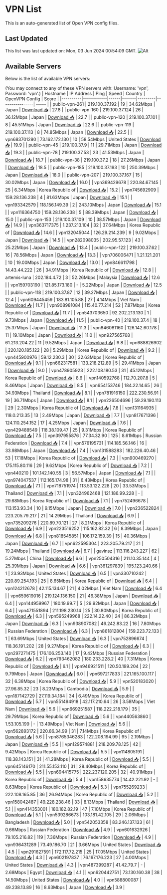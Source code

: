 # VPN List

This is an auto-generated list of Open VPN config files.

## Last Updated

This list was last updated on: Mon, 03 Jun 2024 00:54:09 GMT.
![Alt](https://repobeats.axiom.co/api/embed/186b98318ef1479477931607c1ad7d823f12451f.svg "Repobeats analytics image")

## Available Servers

Below is the list of available VPN servers:

(You may connect to any of these VPN servers with: Username: 'vpn', Password: 'vpn'.)
| Hostname | IP Address | Ping | Speed | Country | OpenVPN Config | Score |
|----------|------------|------|-------|---------|----------------| ----- |
| public-vpn-261 | 219.100.37.192 | 19 | 34.62Mbps | Japan | [Download 📥](./configs/server_0_JP.ovpn) | 27.8 |
| public-vpn-160 | 219.100.37.124 | 26 | 36.12Mbps | Japan | [Download 📥](./configs/server_1_JP.ovpn) | 22.7 |
| public-vpn-120 | 219.100.37.101 | 8 | 45.51Mbps | Japan | [Download 📥](./configs/server_2_JP.ovpn) | 22.6 |
| public-vpn-119 | 219.100.37.113 | 8 | 74.85Mbps | Japan | [Download 📥](./configs/server_3_JP.ovpn) | 22.5 |
| vpn683701280 | 73.162.172.130 | 10 | 58.54Mbps | United States | [Download 📥](./configs/server_4_US.ovpn) | 19.9 |
| public-vpn-45 | 219.100.37.9 | 11 | 29.71Mbps | Japan | [Download 📥](./configs/server_5_JP.ovpn) | 19.3 |
| public-vpn-78 | 219.100.37.53 | 23 | 41.53Mbps | Japan | [Download 📥](./configs/server_6_JP.ovpn) | 18.7 |
| public-vpn-38 | 219.100.37.2 | 18 | 27.26Mbps | Japan | [Download 📥](./configs/server_7_JP.ovpn) | 18.5 |
| public-vpn-185 | 219.100.37.193 | 10 | 250.39Mbps | Japan | [Download 📥](./configs/server_8_JP.ovpn) | 18.0 |
| public-vpn-207 | 219.100.37.167 | 15 | 30.02Mbps | Japan | [Download 📥](./configs/server_9_JP.ovpn) | 16.0 |
| vpn369429678 | 220.84.67.145 | 25 | 6.34Mbps | Korea Republic of | [Download 📥](./configs/server_10_KR.ovpn) | 15.2 |
| vpn745692909 | 159.28.136.238 | 4 | 81.63Mbps | Japan | [Download 📥](./configs/server_11_JP.ovpn) | 15.1 |
| vpn193342579 | 118.156.149.39 | 2 | 243.10Mbps | Japan | [Download 📥](./configs/server_12_JP.ovpn) | 15.1 |
| vpn116364750 | 159.28.136.238 | 5 | 88.39Mbps | Japan | [Download 📥](./configs/server_13_JP.ovpn) | 15.0 |
| public-vpn-153 | 219.100.37.109 | 10 | 38.57Mbps | Japan | [Download 📥](./configs/server_14_JP.ovpn) | 14.9 |
| vpn363717375 | 1.237.213.104 | 32 | 37.64Mbps | Korea Republic of | [Download 📥](./configs/server_15_KR.ovpn) | 14.6 |
| vpn132045044 | 126.29.214.239 | 9 | 9.02Mbps | Japan | [Download 📥](./configs/server_16_JP.ovpn) | 14.5 |
| vpn282098035 | 202.95.57.123 | 43 | 25.22Mbps | Japan | [Download 📥](./configs/server_17_JP.ovpn) | 13.4 |
| public-vpn-122 | 219.100.37.62 | 16 | 78.56Mbps | Japan | [Download 📥](./configs/server_18_JP.ovpn) | 13.3 |
| vpn706006471 | 1.21.121.201 | 10 | 19.00Mbps | Japan | [Download 📥](./configs/server_19_JP.ovpn) | 13.0 |
| vpn846611798 | 14.43.44.222 | 26 | 34.91Mbps | Korea Republic of | [Download 📥](./configs/server_20_KR.ovpn) | 12.8 |
| artemis-luna | 202.184.4.72 | 3 | 52.26Mbps | Malaysia | [Download 📥](./configs/server_21_MY.ovpn) | 12.6 |
| vpn159703190 | 121.85.173.180 | - | 5.22Mbps | Japan | [Download 📥](./configs/server_22_JP.ovpn) | 12.5 |
| public-vpn-118 | 219.100.37.87 | 12 | 39.27Mbps | Japan | [Download 📥](./configs/server_23_JP.ovpn) | 12.4 |
| vpn609445459 | 183.81.105.88 | 27 | 4.14Mbps | Viet Nam | [Download 📥](./configs/server_24_VN.ovpn) | 11.7 |
| vpn908981084 | 115.40.77.214 | 52 | 7.87Mbps | Korea Republic of | [Download 📥](./configs/server_25_KR.ovpn) | 11.7 |
| vpn543703650 | 92.202.213.130 | 1 | 9.73Mbps | Japan | [Download 📥](./configs/server_26_JP.ovpn) | 11.5 |
| public-vpn-40 | 219.100.37.4 | 18 | 25.37Mbps | Japan | [Download 📥](./configs/server_27_JP.ovpn) | 11.3 |
| vpn846081160 | 126.142.60.178 | 11 | 19.10Mbps | Japan | [Download 📥](./configs/server_28_JP.ovpn) | 11.0 |
| vpn927565768 | 61.213.204.22 | 11 | 9.52Mbps | Japan | [Download 📥](./configs/server_29_JP.ovpn) | 9.8 |
| vpn688826902 | 220.120.185.122 | 28 | 5.29Mbps | Korea Republic of | [Download 📥](./configs/server_30_KR.ovpn) | 9.2 |
| vpn445900976 | 59.12.230.3 | 30 | 32.63Mbps | Korea Republic of | [Download 📥](./configs/server_31_KR.ovpn) | 9.1 |
| vpn662317581 | 133.218.212.89 | 5 | 29.41Mbps | Japan | [Download 📥](./configs/server_32_JP.ovpn) | 9.0 |
| vpn478905923 | 222.108.180.53 | 31 | 45.12Mbps | Korea Republic of | [Download 📥](./configs/server_33_KR.ovpn) | 8.6 |
| vpn140592768 | 112.70.207.8 | 5 | 8.46Mbps | Japan | [Download 📥](./configs/server_34_JP.ovpn) | 8.5 |
| vpn654153746 | 184.22.14.65 | 26 | 34.93Mbps | Thailand | [Download 📥](./configs/server_35_TH.ovpn) | 8.1 |
| vpn781916150 | 222.230.56.91 | 19 | 36.71Mbps | Japan | [Download 📥](./configs/server_36_JP.ovpn) | 8.1 |
| vpn226504696 | 59.29.190.113 | 29 | 2.30Mbps | Korea Republic of | [Download 📥](./configs/server_37_KR.ovpn) | 7.8 |
| vpn131164935 | 118.0.213.35 | 13 | 2.49Mbps | Japan | [Download 📥](./configs/server_38_JP.ovpn) | 7.7 |
| vpn817671396 | 124.110.254.152 | 17 | 4.25Mbps | Japan | [Download 📥](./configs/server_39_JP.ovpn) | 7.6 |
| vpn429488549 | 118.38.109.47 | 25 | 9.31Mbps | Korea Republic of | [Download 📥](./configs/server_40_KR.ovpn) | 7.5 |
| vpn397955876 | 77.34.32.90 | 125 | 8.61Mbps | Russian Federation | [Download 📥](./configs/server_41_RU.ovpn) | 7.4 |
| vpn576195731 | 114.185.56.146 | 16 | 33.98Mbps | Japan | [Download 📥](./configs/server_42_JP.ovpn) | 7.4 |
| vpn131588283 | 182.226.40.46 | 53 | 17.18Mbps | Korea Republic of | [Download 📥](./configs/server_43_KR.ovpn) | 7.3 |
| vpn900469270 | 175.115.80.116 | 29 | 9.62Mbps | Korea Republic of | [Download 📥](./configs/server_44_KR.ovpn) | 7.2 |
| vpn440210 | 101.142.140.55 | 3 | 56.57Mbps | Japan | [Download 📥](./configs/server_45_JP.ovpn) | 7.1 |
| vpn974047537 | 112.165.174.98 | 31 | 6.43Mbps | Korea Republic of | [Download 📥](./configs/server_46_KR.ovpn) | 7.1 |
| vpn718751974 | 113.53.122.228 | 20 | 33.53Mbps | Thailand | [Download 📥](./configs/server_47_TH.ovpn) | 7.1 |
| vpn324962468 | 121.186.99.228 | - | 29.68Mbps | Korea Republic of | [Download 📥](./configs/server_48_KR.ovpn) | 7.1 |
| vpn752496678 | 113.153.93.34 | 10 | 9.15Mbps | Japan | [Download 📥](./configs/server_49_JP.ovpn) | 7.0 |
| vpn236522824 | 223.205.79.217 | 21 | 14.29Mbps | Thailand | [Download 📥](./configs/server_50_TH.ovpn) | 6.9 |
| vpn735209276 | 220.89.70.121 | 27 | 8.21Mbps | Korea Republic of | [Download 📥](./configs/server_51_KR.ovpn) | 6.9 |
| vpn223516252 | 115.162.82.32 | 6 | 8.39Mbps | Japan | [Download 📥](./configs/server_52_JP.ovpn) | 6.8 |
| vpn818545851 | 106.172.159.39 | 15 | 40.36Mbps | Japan | [Download 📥](./configs/server_53_JP.ovpn) | 6.7 |
| vpn622595304 | 223.205.79.217 | 21 | 19.24Mbps | Thailand | [Download 📥](./configs/server_54_TH.ovpn) | 6.7 |
| gavinsz | 113.116.243.227 | 62 | 5.27Mbps | China | [Download 📥](./configs/server_55_CN.ovpn) | 6.6 |
| vpn250504316 | 211.10.35.144 | 4 | 25.39Mbps | Japan | [Download 📥](./configs/server_56_JP.ovpn) | 6.6 |
| vpn361297839 | 195.123.240.66 | 1 | 23.93Mbps | United States | [Download 📥](./configs/server_57_US.ovpn) | 6.5 |
| vpn330710242 | 220.89.254.193 | 25 | 8.65Mbps | Korea Republic of | [Download 📥](./configs/server_58_KR.ovpn) | 6.4 |
| vpn124212678 | 42.115.134.67 | 21 | 4.02Mbps | Viet Nam | [Download 📥](./configs/server_59_VN.ovpn) | 6.4 |
| vpn659619016 | 219.124.136.150 | 21 | 46.38Mbps | Japan | [Download 📥](./configs/server_60_JP.ovpn) | 6.4 |
| vpn144959967 | 180.19.99.7 | 5 | 29.92Mbps | Japan | [Download 📥](./configs/server_61_JP.ovpn) | 6.4 |
| vpn471551894 | 211.198.230.14 | 25 | 30.80Mbps | Korea Republic of | [Download 📥](./configs/server_62_KR.ovpn) | 6.3 |
| vpn595249968 | 222.14.22.40 | 24 | 86.32Mbps | Japan | [Download 📥](./configs/server_63_JP.ovpn) | 6.3 |
| vpn938907082 | 46.242.83.22 | 16 | 7.80Mbps | Russian Federation | [Download 📥](./configs/server_64_RU.ovpn) | 6.3 |
| vpn861812804 | 159.223.72.133 | 1 | 63.69Mbps | United States | [Download 📥](./configs/server_65_US.ovpn) | 6.3 |
| vpn752896674 | 118.36.191.202 | 28 | 9.27Mbps | Korea Republic of | [Download 📥](./configs/server_66_KR.ovpn) | 6.3 |
| vpn297271475 | 176.106.253.140 | 17 | 9.42Mbps | Russian Federation | [Download 📥](./configs/server_67_RU.ovpn) | 6.2 |
| vpn793462082 | 180.233.228.2 | 40 | 7.31Mbps | Korea Republic of | [Download 📥](./configs/server_68_KR.ovpn) | 6.1 |
| vpn946921511 | 120.50.199.204 | 22 | 9.79Mbps | Japan | [Download 📥](./configs/server_69_JP.ovpn) | 6.0 |
| vpn697217833 | 221.165.100.117 | 32 | 6.38Mbps | Korea Republic of | [Download 📥](./configs/server_70_KR.ovpn) | 5.9 |
| vpn520183020 | 27.96.85.32 | 23 | 8.23Mbps | Cambodia | [Download 📥](./configs/server_71_KH.ovpn) | 5.9 |
| vpn187142729 | 27.119.34.184 | 34 | 6.49Mbps | Korea Republic of | [Download 📥](./configs/server_72_KR.ovpn) | 5.7 |
| vpn551494918 | 42.117.210.64 | 26 | 3.58Mbps | Viet Nam | [Download 📥](./configs/server_73_VN.ovpn) | 5.6 |
| vpn669251587 | 118.222.218.179 | 35 | 29.79Mbps | Korea Republic of | [Download 📥](./configs/server_74_KR.ovpn) | 5.6 |
| vpn440563860 | 1.53.105.199 | - | 13.49Mbps | Viet Nam | [Download 📥](./configs/server_75_VN.ovpn) | 5.6 |
| vpn562893172 | 220.86.34.99 | 31 | 7.14Mbps | Korea Republic of | [Download 📥](./configs/server_76_KR.ovpn) | 5.6 |
| vpn8765346283 | 122.208.194.99 | 95 | 2.19Mbps | Japan | [Download 📥](./configs/server_77_JP.ovpn) | 5.5 |
| vpn129574881 | 218.209.78.125 | 42 | 9.42Mbps | Korea Republic of | [Download 📥](./configs/server_78_KR.ovpn) | 5.5 |
| vpn114805191 | 118.38.143.151 | 31 | 41.28Mbps | Korea Republic of | [Download 📥](./configs/server_79_KR.ovpn) | 5.5 |
| vpn645146170 | 211.55.153.110 | 31 | 28.40Mbps | Korea Republic of | [Download 📥](./configs/server_80_KR.ovpn) | 5.5 |
| vpn694415775 | 222.237.120.205 | 32 | 40.91Mbps | Korea Republic of | [Download 📥](./configs/server_81_KR.ovpn) | 5.4 |
| vpn158635774 | 14.42.221.92 | - | 8.63Mbps | Korea Republic of | [Download 📥](./configs/server_82_KR.ovpn) | 5.3 |
| vpn755269233 | 222.108.165.85 | 36 | 26.94Mbps | Korea Republic of | [Download 📥](./configs/server_83_KR.ovpn) | 5.2 |
| vpn158042487 | 49.228.238.46 | 33 | 8.13Mbps | Thailand | [Download 📥](./configs/server_84_TH.ovpn) | 5.1 |
| vpn414353001 | 180.182.82.19 | 47 | 7.10Mbps | Korea Republic of | [Download 📥](./configs/server_85_KR.ovpn) | 5.1 |
| vpn539286673 | 103.181.42.105 | 29 | 2.06Mbps | Bangladesh | [Download 📥](./configs/server_86_BD.ovpn) | 5.0 |
| vpn542053358 | 83.246.137.133 | 61 | 0.66Mbps | Russian Federation | [Download 📥](./configs/server_87_RU.ovpn) | 4.9 |
| vpn601632926 | 79.105.216.82 | 119 | 7.36Mbps | Russian Federation | [Download 📥](./configs/server_88_RU.ovpn) | 4.9 |
| vpn936431289 | 73.49.186.70 | 21 | 3.66Mbps | United States | [Download 📥](./configs/server_89_US.ovpn) | 4.5 |
| vpn291627591 | 172.117.72.215 | 25 | 17.05Mbps | United States | [Download 📥](./configs/server_90_US.ovpn) | 4.3 |
| vpn602197837 | 76.167.176.223 | 27 | 4.00Mbps | United States | [Download 📥](./configs/server_91_US.ovpn) | 4.3 |
| vpn487399287 | 41.42.79.7 | - | 2.68Mbps | Egypt | [Download 📥](./configs/server_92_EG.ovpn) | 4.1 |
| vpn620442751 | 73.130.160.38 | 38 | 14.50Mbps | United States | [Download 📥](./configs/server_93_US.ovpn) | 4.0 |
| vpn588800087 | 49.238.13.89 | 16 | 8.63Mbps | Japan | [Download 📥](./configs/server_94_JP.ovpn) | 3.9 |
